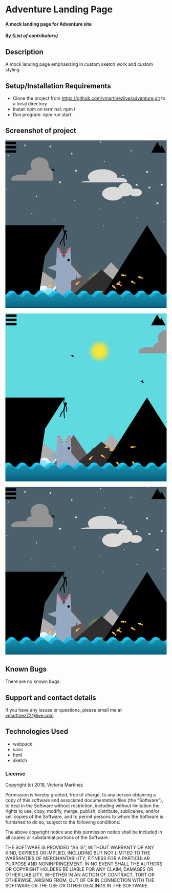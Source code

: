 # Adventure Landing Page

#### A mock landing page for Adventure site

#### By _**{List of contributors}**_

## Description

A mock landing page emphasizing in custom sketch work and custom styling

## Setup/Installation Requirements

* Clone the project from https://github.com/vmartinezlive/adventure.git to a local directory
* Install npm on terminal: npm i
* Run program: npm run start

## Screenshot of project
![](src/assets/img/screenshot3.png)

![](src/assets/img/photo2.png)

![](src/assets/img/screenshot3.png)
## Known Bugs

There are no known bugs.

## Support and contact details

If you have any issues or questions, please email me at vmartinez72@live.com

## Technologies Used

* webpack
* sass
* html
* sketch

### License

Copyright (c) 2018, Victoria Martinez

Permission is hereby granted, free of charge, to any person obtaining a copy of this software and associated documentation files (the "Software"), to deal in the Software without restriction, including without limitation the rights to use, copy, modify, merge, publish, distribute, sublicense, and/or sell copies of the Software, and to permit persons to whom the Software is furnished to do so, subject to the following conditions:

The above copyright notice and this permission notice shall be included in all copies or substantial portions of the Software.

THE SOFTWARE IS PROVIDED "AS IS", WITHOUT WARRANTY OF ANY KIND, EXPRESS OR IMPLIED, INCLUDING BUT NOT LIMITED TO THE WARRANTIES OF MERCHANTABILITY, FITNESS FOR A PARTICULAR PURPOSE AND NONINFRINGEMENT. IN NO EVENT SHALL THE AUTHORS OR COPYRIGHT HOLDERS BE LIABLE FOR ANY CLAIM, DAMAGES OR OTHER LIABILITY, WHETHER IN AN ACTION OF CONTRACT, TORT OR OTHERWISE, ARISING FROM, OUT OF OR IN CONNECTION WITH THE SOFTWARE OR THE USE OR OTHER DEALINGS IN THE SOFTWARE.
